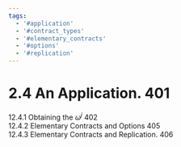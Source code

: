 ```yaml
---
tags:
  - '#application'
  - '#contract_types'
  - '#elementary_contracts'
  - '#options'
  - '#replication'
---
```

# 2.4 An Application. 401  

12.4.1 Obtaining the $\omega^{j}$ 402   
12.4.2 Elementary Contracts and Options 405   
12.4.3 Elementary Contracts and Replication. 406  
